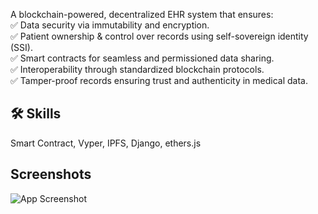 
A blockchain-powered, decentralized EHR system that ensures:<br>
✅ Data security via immutability and encryption.<br>
✅ Patient ownership & control over records using self-sovereign identity (SSI).<br>
✅ Smart contracts for seamless and permissioned data sharing.<br>
✅ Interoperability through standardized blockchain protocols.<br>
✅ Tamper-proof records ensuring trust and authenticity in medical data.<br>


## 🛠 Skills
Smart Contract, Vyper, IPFS, Django, ethers.js


## Screenshots

![App Screenshot](https://via.placeholder.com/468x300?text=App+Screenshot+Here)

